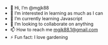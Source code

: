 - 👋 Hi, I’m @mgjk88
- 👀 I’m interested in learning as much as I can
- 🌱 I’m currently learning Javascript
- 💞️ I’m looking to collaborate on anything
- 📫 How to reach me mgjk88.1@gmail.com
- ⚡ Fun fact: I love gardening

<!---
mgjk88/mgjk88 is a ✨ special ✨ repository because its `README.md` (this file) appears on your GitHub profile.
You can click the Preview link to take a look at your changes.
--->
